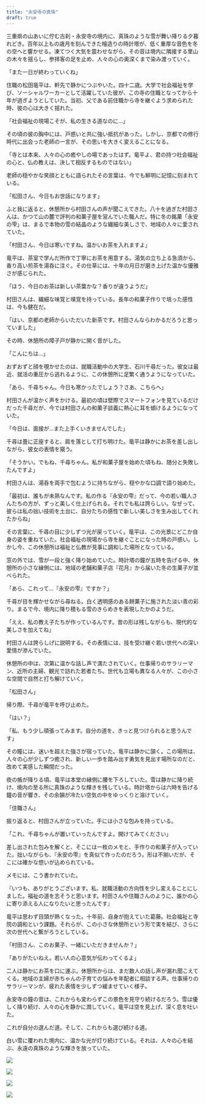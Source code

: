 ```yaml
---
title: "永安寺の真珠"
draft: true
---
```


三重県の山あいに佇む古刹・永安寺の境内に、真珠のような雪が舞い降りる夕暮れどき。百年以上もの歳月を刻んできた檜造りの時計塔が、低く重厚な音色を冬の空へと響かせる。凍てつく大気を震わせながら、その音は境内に隣接する里山の木々を揺らし、参拝客の足を止め、人々の心の奥深くまで染み渡っていく。

「また一日が終わっていくね」

住職の松田竜平は、軒先で静かにつぶやいた。四十二歳。大学で社会福祉を学び、ソーシャルワーカーとして活躍していた彼が、この寺の住職となってから十年が過ぎようとしていた。当初、父である前住職から寺を継ぐよう求められた時、彼の心は大きく揺れた。

「社会福祉の現場こそが、私の生きる道なのに...」

その頃の彼の胸中には、戸惑いと共に強い抵抗があった。しかし、京都での修行時代に出会った老師の一言が、その思いを大きく変えることになる。

「寺とは本来、人々の心の癒やしの場であったはず。竜平よ、君の持つ社会福祉の心と、仏の教えは、決して相反するものではない」

老師の穏やかな笑顔とともに語られたその言葉は、今でも鮮明に記憶に刻まれている。

「松田さん、今日もお世話になります」

ふと我に返ると、休憩所から村田さんの声が聞こえてきた。八十を過ぎた村田さんは、かつて山の麓で評判の和菓子屋を営んでいた職人だ。特に冬の銘菓「永安の雫」は、まるで本物の雪の結晶のような繊細な美しさで、地域の人々に愛されていた。

「村田さん、今日は寒いですね。温かいお茶を入れますよ」

竜平は、茶室で学んだ所作で丁寧にお茶を用意する。湯気の立ち上る急須から、香り高い煎茶を湯呑に注ぐ。その仕草には、十年の月日が磨き上げた温かな優雅さが感じられた。

「ほう、今日のお茶は新しい茶葉かな？香りが違うようだ」

村田さんは、繊細な味覚と嗅覚を持っている。長年の和菓子作りで培った感性は、今も健在だ。

「はい、京都の老師からいただいた新茶です。村田さんならわかるだろうと思っていました」

その時、休憩所の障子戸が静かに開く音がした。

「こんにちは...」

おずおずと顔を覗かせたのは、就職活動中の大学生、石川千尋だった。彼女は最近、就活の重圧から逃れるように、この休憩所に足繁く通うようになっていた。

「あら、千尋ちゃん。今日も寒かったでしょう？さあ、こちらへ」

村田さんが温かく声をかける。最初の頃は壁際でスマートフォンを見ているだけだった千尋だが、今では村田さんの和菓子談義に熱心に耳を傾けるようになっていた。

「今日は、面接が...また上手くいきませんでした」

千尋は畳に正座すると、肩を落として打ち明けた。竜平は静かにお茶を差し出しながら、彼女の表情を窺う。

「そうかい。でもね、千尋ちゃん。私が和菓子屋を始めた頃もね、随分と失敗したんですよ」

村田さんは、湯呑を両手で包むように持ちながら、穏やかな口調で語り始めた。

「最初は、誰もが未熟なんです。私の作る『永安の雫』だって、今の若い職人さんたちの方が、ずっと美しく仕上げられる。それでも私は誇らしい。なぜって、彼らは私の拙い技術を土台に、自分たちの感性で新しい美しさを生み出してくれたからね」

その言葉に、千尋の目に少しずつ光が戻っていく。竜平は、この光景にどこか自身の姿を重ねていた。社会福祉の現場から寺を継ぐことになった時の戸惑い。しかし今、この休憩所は福祉と仏教が見事に調和した場所となっている。

窓の外では、雪が一段と強く降り始めていた。時計塔の鐘が五時を告げる中、休憩所の小さな縁側には、地域の老舗和菓子店『花月』から届いた冬の生菓子が並べられた。

「あら、これって...『永安の雫』ですか？」

千尋が目を輝かせながら尋ねる。白く透明感のある餅菓子に施された淡い青の彩り。まるで今、境内に降り積もる雪のきらめきを表現したかのようだ。

「ええ、私の教え子たちが作っているんです。昔の形は残しながらも、現代的な美しさを加えてね」

村田さんは誇らしげに説明する。その表情には、技を受け継ぐ若い世代への深い愛情が滲んでいた。

休憩所の中は、次第に温かな話し声で満たされていく。仕事帰りのサラリーマン、近所の主婦、観光で訪れた若者たち。世代も立場も異なる人々が、この小さな空間で自然と打ち解けていく。

「松田さん」

帰り際、千尋が竜平を呼び止めた。

「はい？」

「私、もう少し頑張ってみます。自分の道を、きっと見つけられると思うんです」

その瞳には、迷いを超えた強さが宿っていた。竜平は静かに頷く。この場所は、人々の心が少しずつ癒され、新しい一歩を踏み出す勇気を見出す場所なのだと、改めて実感した瞬間だった。

夜の帳が降りる頃、竜平は本堂の縁側に腰を下ろしていた。雪は静かに降り続け、境内の至る所に真珠のような輝きを残している。時計塔からは六時を告げる鐘の音が響き、その余韻が冷たい空気の中をゆっくりと溶けていく。

「住職さん」

振り返ると、村田さんが立っていた。手には小さな包みを持っている。

「これ、千尋ちゃんが置いていったんですよ。開けてみてください」

差し出された包みを解くと、そこには一枚のメモと、手作りの和菓子が入っていた。拙いながらも、『永安の雫』を真似て作ったのだろう。形は不揃いだが、そこには確かな想いが込められている。

メモには、こう書かれていた。

『いつも、ありがとうございます。私、就職活動の方向性を少し変えることにしました。福祉の道を志そうと思います。村田さんや住職さんのように、誰かの心に寄り添える人になりたいと思ったんです』

竜平は思わず目頭が熱くなった。十年前、自身が抱えていた葛藤。社会福祉と寺院の調和という課題。それらが、この小さな休憩所という形で実を結び、さらに次の世代へと繋がろうとしている。

「村田さん、このお菓子、一緒にいただきませんか？」

「ありがたいねえ。若い人の心意気が伝わってくるよ」

二人は静かにお茶を口に運ぶ。休憩所からは、まだ数人の話し声が漏れ聞こえてくる。地域の主婦が赤ちゃんの子育ての悩みを年配者に相談する声。仕事帰りのサラリーマンが、疲れた表情を少しずつ緩ませていく様子。

永安寺の鐘の音は、これからも変わらずこの景色を見守り続けるだろう。雪は優しく降り続け、人々の心を静かに潤していく。竜平は空を見上げ、深く息を吐いた。

これが自分の選んだ道。そして、これからも選び続ける道。

白い雪に覆われた境内に、温かな光が灯り続けている。それは、人々の心を結ぶ、永遠の真珠のような輝きを放っていた。

![](images/1-5-1024x585.png)

![](images/2-5-1024x585.png)

![](images/3-6-1024x585.png)

![](images/4-6-1024x585.png)
